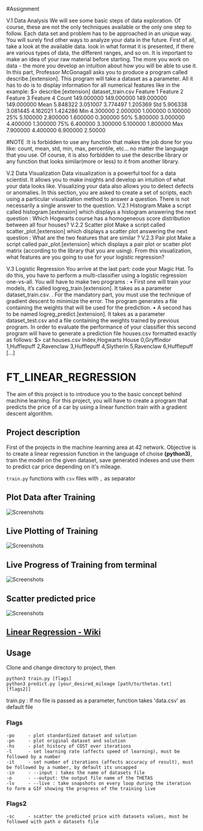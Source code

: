 #Assignment

V.1 Data Analysis
We will see some basic steps of data exploration. Of course, these
are not the only techniques available or the only one step to follow.
Each data set and problem has to be approached in an unique way. You
will surely find other ways to analyze your data in the future.
First of all, take a look at the available data. look in what format it is presented, if
there are various types of data, the different ranges, and so on. It is important to make
an idea of your raw material before starting. The more you work on data - the more you
develop an intuition about how you will be able to use it.
In this part, Professor McGonagall asks you to produce a program called describe.[extension].
This program will take a dataset as a parameter. All it has to do is to display information
for all numerical features like in the example:
$> describe.[extension] dataset_train.csv
Feature 1 Feature 2 Feature 3 Feature 4
Count 149.000000 149.000000 149.000000 149.000000
Mean 5.848322 3.051007 3.774497 1.205369
Std 5.906338 3.081445 4.162021 1.424286
Min 4.300000 2.000000 1.000000 0.100000
25% 5.100000 2.800000 1.600000 0.300000
50% 5.800000 3.000000 4.400000 1.300000
75% 6.400000 3.300000 5.100000 1.800000
Max 7.900000 4.400000 6.900000 2.50000

#NOTE :It is forbidden to use any function that makes the job done for you
like: count, mean, std, min, max, percentile, etc... no matter the
language that you use. Of course, it is also forbidden to use the
describe library or any function that looks similar(more or less) to
it from another library.

V.2 Data Visualization
Data visualization is a powerful tool for a data scientist. It allows you to make insights
and develop an intuition of what your data looks like. Visualizing your data also allows
you to detect defects or anomalies.
In this section, you are asked to create a set of scripts, each using a particular visualization method to answer a question. There is not necessarily a single answer to the
question.
V.2.1 Histogram
Make a script called histogram.[extension] which displays a histogram answering the
next question :
Which Hogwarts course has a homogeneous score distribution between all four houses?
V.2.2 Scatter plot
Make a script called scatter_plot.[extension] which displays a scatter plot answering
the next question :
What are the two features that are similar ?
V.2.3 Pair plot
Make a script called pair_plot.[extension] which displays a pair plot or scatter plot
matrix (according to the library that you are using).
From this visualization, what features are you going to use for your logistic regression?

V.3 Logistic Regression
You arrive at the last part: code your Magic Hat. To do this, you have to perform a
multi-classifier using a logistic regression one-vs-all.
You will have to make two programs :
• First one will train your models, it’s called logreg_train.[extension]. It takes
as a parameter dataset_train.csv. . For the mandatory part, you must use the
technique of gradient descent to minimize the error. The program generates a file
containing the weights that will be used for the prediction.
• A second has to be named logreg_predict.[extension]. It takes as a parameter
dataset_test.csv and a file containing the weights trained by previous program.
In order to evaluate the performance of your classifier this second program will have
to generate a prediction file houses.csv formatted exactly as follows:
$> cat houses.csv
Index,Hogwarts House
0,Gryffindor
1,Hufflepuff
2,Ravenclaw
3,Hufflepuff
4,Slytherin
5,Ravenclaw
6,Hufflepuff
[...]

# FT_LINEAR_REGRESSION
The aim of this project is to introduce you to the basic concept behind machine learning. For this project, you will have to create a program that predicts the price of a car by using a linear function train with a gradient descent algorithm. 


## Project description

First of the projects in the machine learning area at 42 network. Objective is to create a linear regression function in the language of choise **(python3)**, train the model on the given dataset, save generated indexes and use them to predict car price depending on it's mileage. 

`train.py` functions with `csv` files with `,` as separator
## Plot Data after Training
![Screenshots](/pic/LR-Graph.png)
## Live Plotting of Training
![Screenshots](/pic/LR-Live.gif)
## Live Progress of Training from terminal
![Screenshots](/pic/FT_LINEAR_REGRESSION_TRAINING.gif)
## Scatter predicted price
![Screenshots](/pic/PredictGraph.png)

## [Linear Regression - Wiki](https://en.wikipedia.org/wiki/Linear_regression)

## Usage

Clone and change directory to project, then
	
	python3 train.py [flags]
	python3 predict.py [your_desired_mileage [path/to/thetas.txt] [flags2]]

train.py : If no file is passed as a parameter, function takes 'data.csv' as default file
### Flags

	-po 	- plot standardized dataset and solution
	-pn 	- plot original dataset and solution
	-hs 	- plot history of COST over iterations
	-l      - set learning rate (affects speed of learning), must be followed by a number
    -it 	- set number of iterations (affects accuracy of result), must be followed by a number, by default its uncapped
    -in     - --input : takes the name of datasets file 
    -o      - --output: the output file name of the THETAS
    -lv     - --live : take snapshots on every loop during the iteration to form a GIF showing the progress of the training live
      
### Flags2

	-sc 	- scatter the predicted price with datasets values, must be followed with path o datasets file
